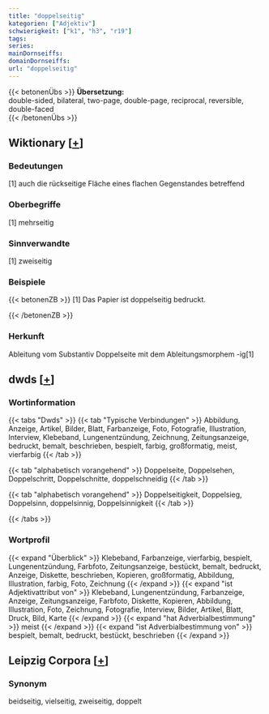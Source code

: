 ```yaml
---
title: "doppelseitig"
kategorien: ["Adjektiv"]
schwierigkeit: ["k1", "h3", "r19"]
tags:
series:
mainDornseiffs:
domainDornseiffs:
url: "doppelseitig"
---
```


{{< betonenÜbs >}}
**Übersetzung:**  
double-sided, bilateral, two-page, double-page, reciprocal, reversible, double-faced  
{{< /betonenÜbs >}}

## Wiktionary [[+](https://de.wiktionary.org/wiki/doppelseitig)]

### Bedeutungen
[1] auch die rückseitige Fläche eines flachen Gegenstandes betreffend  

### Oberbegriffe
[1] mehrseitig  

### Sinnverwandte
[1] zweiseitig  

### Beispiele
{{< betonenZB >}}
[1] Das Papier ist doppelseitig bedruckt.  

{{< /betonenZB >}}
### Herkunft
Ableitung vom Substantiv Doppelseite mit dem Ableitungsmorphem -ig[1]  



## dwds [[+](https://www.dwds.de/wb/doppelseitig)]

### Wortinformation
{{< tabs "Dwds" >}}
{{< tab "Typische Verbindungen" >}}
Abbildung, Anzeige, Artikel, Bilder, Blatt, Farbanzeige, Foto, Fotografie, Illustration, Interview, Klebeband, Lungenentzündung, Zeichnung, Zeitungsanzeige, bedruckt, bemalt, beschrieben, bespielt, farbig, großformatig, meist, vierfarbig
{{< /tab >}}

{{< tab "alphabetisch vorangehend" >}}
Doppelseite, Doppelsehen, Doppelschritt, Doppelschnitte, doppelschneidig
{{< /tab >}}

{{< tab "alphabetisch vorangehend" >}}
Doppelseitigkeit, Doppelsieg, Doppelsinn, doppelsinnig, Doppelsinnigkeit
{{< /tab >}}

{{< /tabs >}}

### Wortprofil
{{< expand "Überblick" >}} Klebeband, Farbanzeige, vierfarbig, bespielt, Lungenentzündung, Farbfoto, Zeitungsanzeige, bestückt, bemalt, bedruckt, Anzeige, Diskette, beschrieben, Kopieren, großformatig, Abbildung, Illustration, farbig, Foto, Zeichnung {{< /expand >}}
{{< expand "ist Adjektivattribut von" >}} Klebeband, Lungenentzündung, Farbanzeige, Anzeige, Zeitungsanzeige, Farbfoto, Diskette, Kopieren, Abbildung, Illustration, Foto, Zeichnung, Fotografie, Interview, Bilder, Artikel, Blatt, Druck, Bild, Karte {{< /expand >}}
{{< expand "hat Adverbialbestimmung" >}} meist {{< /expand >}}
{{< expand "ist Adverbialbestimmung von" >}} bespielt, bemalt, bedruckt, bestückt, beschrieben {{< /expand >}}

## Leipzig Corpora [[+](https://corpora.uni-leipzig.de/en/res?word=doppelseitig&corpusId=deu_newscrawl-public_2018)]


### Synonym
beidseitig, vielseitig, zweiseitig, doppelt

